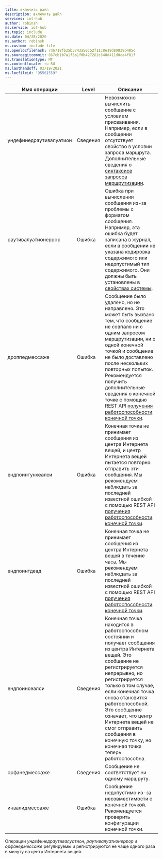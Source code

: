 ```yaml
---
title: включить файл
description: включить файл
services: iot-hub
author: robinsh
ms.service: iot-hub
ms.topic: include
ms.date: 04/28/2020
ms.author: robinsh
ms.custom: include file
ms.openlocfilehash: 7d6718fb25b3743a50c52f11c8e19d80839b485c
ms.sourcegitcommit: 867cb1b7a1f3a1f0b427282c648d411d0ca4f81f
ms.translationtype: MT
ms.contentlocale: ru-RU
ms.lasthandoff: 03/19/2021
ms.locfileid: "95561559"
---
```

<!-- operation names for the diag logs for IoT Hub -->

|Имя операции|Level|Описание|
|------------- |-----|-----------|
|ундефинедраутивалуатион|Сведения|Невозможно вычислить сообщение с условием присваивания. Например, если в сообщении отсутствует свойство в условии запроса маршрута. Дополнительные сведения о [синтаксисе запросов маршрутизации](../articles/iot-hub/iot-hub-devguide-routing-query-syntax.md).|
|раутивалуатионеррор|Ошибка|Ошибка при вычислении сообщения из-за проблемы с форматом сообщения. Например, эта ошибка будет записана в журнал, если в сообщении не указана кодировка содержимого или недопустимый тип содержимого. Они должны быть установлены в [свойствах системы](../articles/iot-hub/iot-hub-devguide-routing-query-syntax.md#system-properties).|
|дроппедмессаже|Ошибка|Сообщение было удалено, но не направлено. Это может быть вызвано тем, что сообщение не совпало ни с одним запросом маршрутизации, ни с одной конечной точкой и сообщение не было доставлено после нескольких повторных попыток. Рекомендуется получить дополнительные сведения о конечной точке с помощью REST API [получения работоспособности конечной точки](/rest/api/iothub/iothubresource/getendpointhealth#iothubresource_getendpointhealth).|
|ендпоинтунхеалси|Ошибка|Конечная точка не принимает сообщения из центра Интернета вещей, и центр Интернета вещей пытается повторно отправить эти сообщения. Мы рекомендуем наблюдать за последней известной ошибкой с помощью REST API [получения работоспособности конечной точки](/rest/api/iothub/iothubresource/getendpointhealth#iothubresource_getendpointhealth).|
|ендпоинтдеад|Ошибка|Конечная точка не принимает сообщения из центра Интернета вещей в течение часа. Мы рекомендуем наблюдать за последней известной ошибкой с помощью REST API [получения работоспособности конечной точки](/rest/api/iothub/iothubresource/getendpointhealth#iothubresource_getendpointhealth).|
|ендпоинсеалси|Сведения|Конечная точка находится в работоспособном состоянии и получает сообщения из центра Интернета вещей. Это сообщение не регистрируется непрерывно, но регистрируется только в том случае, если конечная точка снова становится работоспособной. Это сообщение означает, что центр Интернета вещей не смог отправить сообщения в конечную точку, но конечная точка теперь работоспособна.|
|орфанедмессаже|Сведения|Сообщение не соответствует ни одному маршруту.|
|инвалидмессаже|Ошибка|Сообщение недопустимо из-за несовместимости с конечной точкой. Рекомендуется проверить конфигурации конечной точки.|


Операции *ундефинедраутивалуатион*, *раутивалуатионеррор* и *орфанедмессаже* регулируемы и регистрируются не чаще одного раза в минуту на центр Интернета вещей.